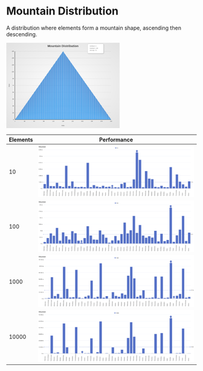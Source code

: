 # Mountain Distribution

A distribution where elements form a mountain shape, ascending then descending.

[<img src="../../images/distribution/Mountain.svg" width="300" alt="Mountain Distribution">](../../images/distribution/Mountain.svg)

| Elements | Performance                                                                                                                                                              |
| -------- | ------------------------------------------------------------------------------------------------------------------------------------------------------------------------ |
| 10       | [<img src="../../images/perf/distribution/Mountain_cat_a_series_s_10$_bars.svg" width="600">](../../images/perf/distribution/Mountain_cat_a_series_s_10$_bars.svg)       |
| 100      | [<img src="../../images/perf/distribution/Mountain_cat_a_series_s_100$_bars.svg" width="600">](../../images/perf/distribution/Mountain_cat_a_series_s_100$_bars.svg)     |
| 1000     | [<img src="../../images/perf/distribution/Mountain_cat_a_series_s_1000$_bars.svg" width="600">](../../images/perf/distribution/Mountain_cat_a_series_s_1000$_bars.svg)   |
| 10000    | [<img src="../../images/perf/distribution/Mountain_cat_a_series_s_10000$_bars.svg" width="600">](../../images/perf/distribution/Mountain_cat_a_series_s_10000$_bars.svg) |